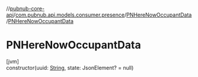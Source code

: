 //[pubnub-core-api](../../../index.md)/[com.pubnub.api.models.consumer.presence](../index.md)/[PNHereNowOccupantData](index.md)/[PNHereNowOccupantData](-p-n-here-now-occupant-data.md)

# PNHereNowOccupantData

[jvm]\
constructor(uuid: [String](https://kotlinlang.org/api/latest/jvm/stdlib/kotlin/-string/index.html), state: JsonElement? = null)
